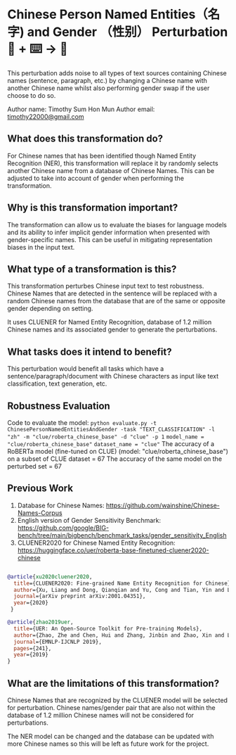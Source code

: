 # Chinese Person Named Entities（名字) and Gender （性别） Perturbation  🦎  + ⌨️ → 🐍
This perturbation adds noise to all types of text sources containing Chinese names (sentence, paragraph, etc.) by changing a Chinese name with another Chinese name whilst also performing gender swap if the user choose to do so.

Author name: Timothy Sum Hon Mun
Author email: timothy22000@gmail.com

## What does this transformation do?
For Chinese names that has been identified though Named Entity Recognition (NER), this transformation will replace it by randomly selects another Chinese name from a database of Chinese Names. This can be adjusted to take into account of gender when performing the transformation.

## Why is this transformation important?
The transformation can allow us to evaluate the biases for language models and its ability to infer implicit gender information when presented with gender-specific names. This can be useful in mitigating representation biases in the input text.

## What type of a transformation is this?
This transformation perturbes Chinese input text to test robustness. Chinese Names that are detected in the sentence will be replaced with a random Chinese names from the database that are of the same or opposite gender depending on setting.

It uses CLUENER for Named Entity Recognition, database of 1.2 million Chinese names and its associated gender to generate the perturbations.

## What tasks does it intend to benefit?
This perturbation would benefit all tasks which have a sentence/paragraph/document with Chinese characters as input like text classification,
text generation, etc.

## Robustness Evaluation
Code to evaluate the model:
```python evaluate.py -t ChinesePersonNamedEntitiesAndGender -task "TEXT_CLASSIFICATION" -l "zh" -m "clue/roberta_chinese_base" -d "clue" -p 1```
```model_name = "clue/roberta_chinese_base"```
```dataset_name = "clue"```
The accuracy of a RoBERTa model (fine-tuned on CLUE) (model: "clue/roberta_chinese_base") on a subset of CLUE dataset = 67
The accuracy of the same model on the perturbed set = 67

## Previous Work

1) Database for Chinese Names: https://github.com/wainshine/Chinese-Names-Corpus
2) English version of Gender Sensitivity Benchmark: https://github.com/google/BIG-bench/tree/main/bigbench/benchmark_tasks/gender_sensitivity_English
3) CLUENER2020 for Chinese Named Entity Recognition: https://huggingface.co/uer/roberta-base-finetuned-cluener2020-chinese

```bibtex

@article{xu2020cluener2020,
  title={CLUENER2020: Fine-grained Name Entity Recognition for Chinese},
  author={Xu, Liang and Dong, Qianqian and Yu, Cong and Tian, Yin and Liu, Weitang and Li, Lu and Zhang, Xuanwei},
  journal={arXiv preprint arXiv:2001.04351},
  year={2020}
 }

@article{zhao2019uer,
  title={UER: An Open-Source Toolkit for Pre-training Models},
  author={Zhao, Zhe and Chen, Hui and Zhang, Jinbin and Zhao, Xin and Liu, Tao and Lu, Wei and Chen, Xi and Deng, Haotang and Ju, Qi and Du, Xiaoyong},
  journal={EMNLP-IJCNLP 2019},
  pages={241},
  year={2019}
}
```

## What are the limitations of this transformation?
Chinese Names that are recognized by the CLUENER model will be selected for perturbation. Chinese names/gender pair that are also not within the database of 1.2 million Chinese names will not be considered for perturbations.

The NER model can be changed and the database can be updated with more Chinese names so this will be left as future work for the project.

